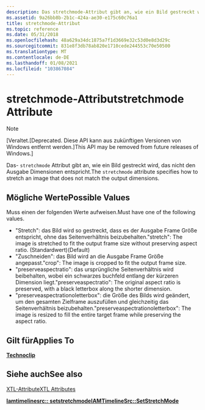 ```yaml
---
description: Das stretchmode-Attribut gibt an, wie ein Bild gestreckt wird, das nicht den Ausgabe Dimensionen entspricht.
ms.assetid: 9a26bb8b-2b1c-424a-ae30-e175c60c76a1
title: stretchmode-Attribut
ms.topic: reference
ms.date: 05/31/2018
ms.openlocfilehash: 48a629a34dc1875a7f1d3669e32c53d0e8d3d29c
ms.sourcegitcommit: 831e8f3db78ab820e1710cede244553c70e50500
ms.translationtype: MT
ms.contentlocale: de-DE
ms.lasthandoff: 01/08/2021
ms.locfileid: "103867084"
---
```

# <a name="stretchmode-attribute"></a><span data-ttu-id="da8e4-103">stretchmode-Attribut</span><span class="sxs-lookup"><span data-stu-id="da8e4-103">stretchmode Attribute</span></span>

> [!Note]  
> <span data-ttu-id="da8e4-104">\[Veraltet.</span><span class="sxs-lookup"><span data-stu-id="da8e4-104">\[Deprecated.</span></span> <span data-ttu-id="da8e4-105">Diese API kann aus zukünftigen Versionen von Windows entfernt werden.\]</span><span class="sxs-lookup"><span data-stu-id="da8e4-105">This API may be removed from future releases of Windows.\]</span></span>

 

<span data-ttu-id="da8e4-106">Das- `stretchmode` Attribut gibt an, wie ein Bild gestreckt wird, das nicht den Ausgabe Dimensionen entspricht.</span><span class="sxs-lookup"><span data-stu-id="da8e4-106">The `stretchmode` attribute specifies how to stretch an image that does not match the output dimensions.</span></span>

## <a name="possible-values"></a><span data-ttu-id="da8e4-107">Mögliche Werte</span><span class="sxs-lookup"><span data-stu-id="da8e4-107">Possible Values</span></span>

<span data-ttu-id="da8e4-108">Muss einen der folgenden Werte aufweisen.</span><span class="sxs-lookup"><span data-stu-id="da8e4-108">Must have one of the following values.</span></span>

-   <span data-ttu-id="da8e4-109">"Stretch": das Bild wird so gestreckt, dass es der Ausgabe Frame Größe entspricht, ohne das Seitenverhältnis beizubehalten.</span><span class="sxs-lookup"><span data-stu-id="da8e4-109">"stretch": The image is stretched to fit the output frame size without preserving aspect ratio.</span></span> <span data-ttu-id="da8e4-110">(Standardwert)</span><span class="sxs-lookup"><span data-stu-id="da8e4-110">(Default)</span></span>
-   <span data-ttu-id="da8e4-111">"Zuschneiden": das Bild wird an die Ausgabe Frame Größe angepasst.</span><span class="sxs-lookup"><span data-stu-id="da8e4-111">"crop": The image is cropped to fit the output frame size.</span></span>
-   <span data-ttu-id="da8e4-112">"preserveaspectratio": das ursprüngliche Seitenverhältnis wird beibehalten, wobei ein schwarzes buchfeld entlang der kürzeren Dimension liegt.</span><span class="sxs-lookup"><span data-stu-id="da8e4-112">"preserveaspectratio": The original aspect ratio is preserved, with a black letterbox along the shorter dimension.</span></span>
-   <span data-ttu-id="da8e4-113">"preserveaspectrationoletterbox": die Größe des Bilds wird geändert, um den gesamten Zielframe auszufüllen und gleichzeitig das Seitenverhältnis beizubehalten.</span><span class="sxs-lookup"><span data-stu-id="da8e4-113">"preserveaspectrationoletterbox": The image is resized to fill the entire target frame while preserving the aspect ratio.</span></span>

## <a name="applies-to"></a><span data-ttu-id="da8e4-114">Gilt für</span><span class="sxs-lookup"><span data-stu-id="da8e4-114">Applies To</span></span>

[<span data-ttu-id="da8e4-115">**Techno**</span><span class="sxs-lookup"><span data-stu-id="da8e4-115">**clip**</span></span>](clip-element.md)

## <a name="see-also"></a><span data-ttu-id="da8e4-116">Siehe auch</span><span class="sxs-lookup"><span data-stu-id="da8e4-116">See also</span></span>

<dl> <dt>

[<span data-ttu-id="da8e4-117">XTL-Attribute</span><span class="sxs-lookup"><span data-stu-id="da8e4-117">XTL Attributes</span></span>](xtl-attributes.md)
</dt> <dt>

[<span data-ttu-id="da8e4-118">**Iamtimelinesrc:: setstretchmode**</span><span class="sxs-lookup"><span data-stu-id="da8e4-118">**IAMTimelineSrc::SetStretchMode**</span></span>](iamtimelinesrc-setstretchmode.md)
</dt> </dl>

 

 



